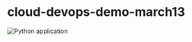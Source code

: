 # cloud-devops-demo-march13
![Python application](https://github.com/haploeco/cloud-devops-demo-march13/workflows/Python%20application/badge.svg)
